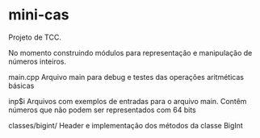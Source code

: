 # mini-cas

Projeto de TCC.

No momento construindo módulos para representação e manipulação de números inteiros.

main.cpp
  Arquivo main para debug e testes das operações aritméticas básicas

inp$i
  Arquivos com exemplos de entradas para o arquivo main. Contêm números que não podem ser representados com 64 bits

classes/bigint/
  Header e implementação dos métodos da classe BigInt

